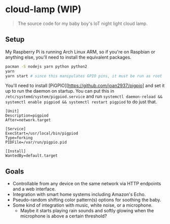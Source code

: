 # cloud-lamp (WIP)

> The source code for my baby boy's IoT night light cloud lamp.

## Setup

My Raspberry Pi is running Arch Linux ARM, so if you're on Raspbian or anything
else, you'll need to install the equivalent packages.

```sh
pacman -S nodejs yarn python python2
yarn
yarn start # since this manipulates GPIO pins, it must be run as root
```

You'll need to install [PiGPIO][https://github.com/joan2937/pigpio] and set it
up to run the daemon on startup. You can put this in
`/etc/systemd/system/pigpiod.service` and run `systemctl daemon-reload &&
systemctl enable pigpiod && systemctl restart pigpiod` to do just that.

```
[Unit]
Description=pigpiod
After=network.target

[Service]
ExecStart=/usr/local/bin/pigpiod
Type=forking
PIDFile=/var/run/pigpio.pid

[Install]
WantedBy=default.target
```

## Goals

* Controllable from any device on the same network via HTTP endpoints and a web
		interface.
* Integration with smart home systems including Amazon's Echo.
* Pseudo-random shifting color pattern(s) options for soothing the baby.
* Some kind of integration with music, white noise, or a microphone.
	* Maybe it starts playing rain sounds and softly glowing when the microphone
			is above a certain threshold?


[cross]: https://github.com/japaric/cross
